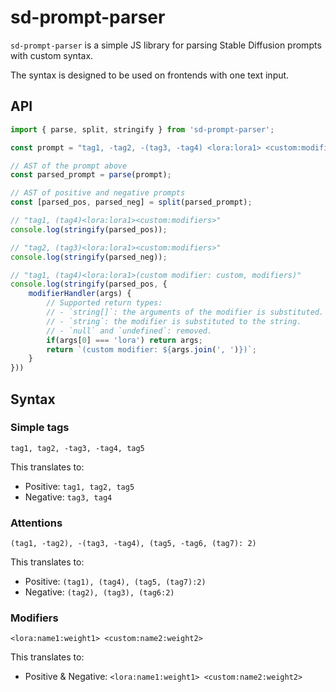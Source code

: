 # sd-prompt-parser

`sd-prompt-parser` is a simple JS library for parsing Stable Diffusion prompts with custom syntax.

The syntax is designed to be used on frontends with one text input.

## API

```js
import { parse, split, stringify } from 'sd-prompt-parser';

const prompt = "tag1, -tag2, -(tag3, -tag4) <lora:lora1> <custom:modifiers>";

// AST of the prompt above
const parsed_prompt = parse(prompt);

// AST of positive and negative prompts
const [parsed_pos, parsed_neg] = split(parsed_prompt);

// "tag1, (tag4)<lora:lora1><custom:modifiers>"
console.log(stringify(parsed_pos));

// "tag2, (tag3)<lora:lora1><custom:modifiers>"
console.log(stringify(parsed_neg));

// "tag1, (tag4)<lora:lora1>(custom modifier: custom, modifiers)"
console.log(stringify(parsed_pos, {
    modifierHandler(args) {
        // Supported return types:
        // - `string[]`: the arguments of the modifier is substituted.
        // - `string`: the modifier is substituted to the string.
        // - `null` and `undefined`: removed.
        if(args[0] === 'lora') return args;
        return `(custom modifier: ${args.join(', ')})`;
    }
}))
```

## Syntax

### Simple tags

```text
tag1, tag2, -tag3, -tag4, tag5
```

This translates to:

- Positive: `tag1, tag2, tag5`
- Negative: `tag3, tag4`

### Attentions

```text
(tag1, -tag2), -(tag3, -tag4), (tag5, -tag6, (tag7): 2)
```

This translates to:

- Positive: `(tag1), (tag4), (tag5, (tag7):2)`
- Negative: `(tag2), (tag3), (tag6:2)`

### Modifiers

```text
<lora:name1:weight1> <custom:name2:weight2>
```

This translates to:

- Positive &amp; Negative: `<lora:name1:weight1> <custom:name2:weight2>`
